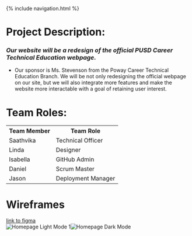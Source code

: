 {% include navigation.html %}

# Project Description:
### _Our website will be a redesign of the official PUSD Career Technical Education webpage._

- Our sponsor is Ms. Stevenson from the Poway Career Technical Education Branch. We will be not only redesigning the official webpage on our site, but we will also integrate more features and make the website more interactable with a goal of retaining user interest.


# Team Roles:
<table>
  <tr>
    <th>Team Member</th>
    <th>Team Role</th>
  </tr>
  <tr>
    <td>Saathvika</td>
    <td>Technical Officer</td>
  </tr>
  <tr>
    <td>Linda</td>
    <td>Designer</td>
  </tr>
  <tr>
    <td>Isabella</td>
    <td>GitHub Admin</td>
  </tr>
  <tr>
    <td>Daniel</td>
    <td>Scrum Master</td>
  </tr>
  <tr>
    <td>Jason</td>
    <td>Deployment Manager</td>
  </tr>
</table>
    
 


# Wireframes
[link to figma](https://www.figma.com/file/vgBIIfPkC7ItKmDNuRM0BP/Untitled?node-id=5%3A1) <br>
![Homepage Light Mode](https://user-images.githubusercontent.com/89223976/158253738-e0d6e801-1210-4223-8f02-ab53641ec227.png)
1![Homepage Dark Mode](https://user-images.githubusercontent.com/89223976/158253721-2b3b3cb0-c187-4dff-b131-9d5a87feb702.png)
